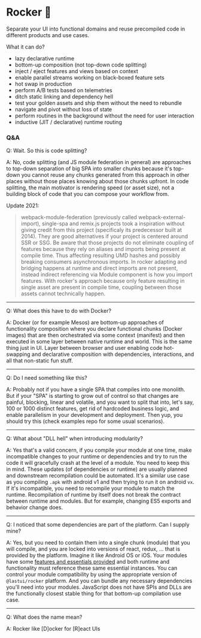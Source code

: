 # Rocker 🤘

Separate your UI into functional domains and reuse precompiled code in different products and use cases.

What it can do?

- lazy declarative runtime
- bottom-up composition (not top-down code splitting)
- inject / eject features and views based on context
- enable parallel streams working on black-boxed feature sets
- hot swap in production
- perform A/B tests based on telemetries
- ditch static linking and dependency hell
- test your golden assets and ship them without the need to rebundle
- navigate and pivot without loss of state
- perform routines in the background without the need for user interaction
- inductive (JIT / declarative) runtime routing 

### Q&A

Q: Wait. So this is code splitting?

A: No, code splitting (and JS module federation in general) are approaches to top-down separation of big SPA into smaller chunks because it's top-down you cannot reuse any chunks generated from this approach in other places without those places knowing about those chunks upfront. In code splitting, the main motivator is rendering speed (or asset size), not a building block of code that you can compose your workflow from.

Update 2021:
> webpack-module-federation (previously called webpack-external-import), single-spa and remix.js projects took a inspiration without giving credit from this project (specificaly its predecessor built at 2014). They are good alternatives if your project is centered around SSR or SSG. Be aware that those projects do not eliminate coupling of features because they rely on aliases and imports being present at compile time. Thus affecting resulting UMD hashes and possibly breaking consumers asynchronous imports. In rocker adapting and bridging happens at runtime and direct imports are not present, instead indirect referencing via Module component is how you import features. With rocker's approach because only feature resulting in single asset are present in compile time, coupling between those assets cannot technically happen.

---

Q: What does this have to do with Docker?

A: Docker (or for example Mesos) are bottom-up approaches of functionality composition where you declare functional chunks (Docker images) that are then orchestrated via some context (manifest) and then executed in some layer between native runtime and world. This is the same thing just in UI. Layer between browser and user enabling code hot-swapping and declarative composition with dependencies, interactions, and all that non-static fun stuff.

---

Q: Do I need something like this?

A: Probably not if you have a single SPA that compiles into one monolith. But if your "SPA" is starting to grow out of control so that changes are painful, blocking, linear and volatile, and you want to split that into, let's say, 100 or 1000 distinct features, get rid of hardcoded business logic, and enable parallelism in your development and deployment. Then yup, you should try this (check examples repo for some usual scenarios).

---

Q: What about "DLL hell" when introducing modularity?

A: Yes that's a valid concern, if you compile your module at one time, make incompatible changes to your runtime or dependencies and try to run the code it will gracefully crash at the level of a module. You need to keep this in mind. These updates (of dependencies or runtime) are usually planned and downstream recompilation could be automated. It's a similar use case as you compiling `.apk` with android v1 and then trying to run it on android `vx`. If it's incompatible, you need to recompile your module to match the runtime. Recompilation of runtime by itself does not break the contract between runtime and modules. But for example, changing ES5 exports and behavior change does.


---

Q: I noticed that some dependencies are part of the platform. Can I supply mine?

A: Yes, but you need to contain them into a single chunk (module) that you will compile, and you are locked into versions of react, redux, ... that is provided by the platform. Imagine it like Android OS or iOS. Your modules have some [features and essentials provided](https://github.com/lastui/dependencies) and both runtime and functionality must reference these same essential instances. You can control your module compatibility by using the appropriate version of `@lastui/rocker` platform. And you can bundle any necessary dependencies you'll need into your modules. JavaScript does not have SPIs and DLLs are the functionally closest stable thing for that bottom-up compilation use case.

---

Q: What does the name mean?

A: Rocker like [D]ocker for [R]eact UIs
